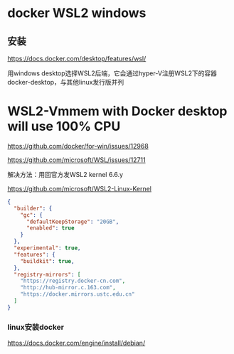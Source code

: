 # docker WSL2 windows

## 安装

https://docs.docker.com/desktop/features/wsl/

用windows desktop选择WSL2后端，它会通过hyper-V注册WSL2下的容器docker-desktop，与其他linux发行版并列

# WSL2-Vmmem with Docker desktop will use 100% CPU

https://github.com/docker/for-win/issues/12968

https://github.com/microsoft/WSL/issues/12711

解决方法：用回官方发WSL2 kernel 6.6.y

https://github.com/microsoft/WSL2-Linux-Kernel



```json
{
  "builder": {
    "gc": {
      "defaultKeepStorage": "20GB",
      "enabled": true
    }
  },
  "experimental": true,
  "features": {
    "buildkit": true,
  },
  "registry-mirrors": [
    "https://registry.docker-cn.com",
    "http://hub-mirror.c.163.com",
    "https://docker.mirrors.ustc.edu.cn"
  ]
}
```

### linux安装docker

https://docs.docker.com/engine/install/debian/





